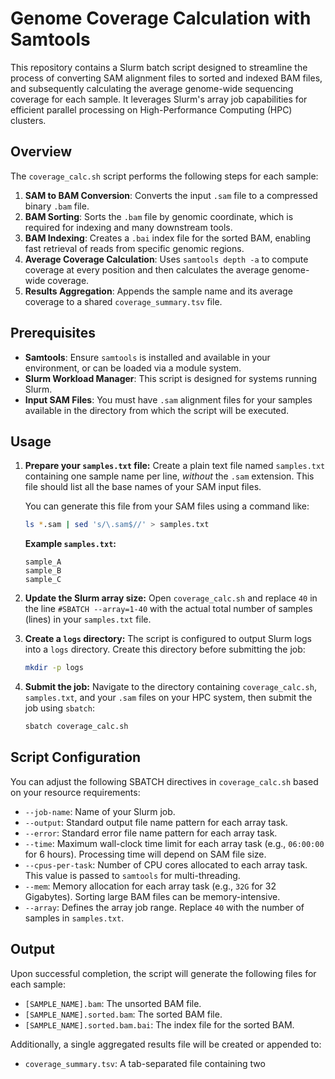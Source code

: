# Genome Coverage Calculation with Samtools

This repository contains a Slurm batch script designed to streamline the process of converting SAM alignment files to sorted and indexed BAM files, and subsequently calculating the average genome-wide sequencing coverage for each sample. It leverages Slurm's array job capabilities for efficient parallel processing on High-Performance Computing (HPC) clusters.

## Overview

The `coverage_calc.sh` script performs the following steps for each sample:

1.  **SAM to BAM Conversion**: Converts the input `.sam` file to a compressed binary `.bam` file.
2.  **BAM Sorting**: Sorts the `.bam` file by genomic coordinate, which is required for indexing and many downstream tools.
3.  **BAM Indexing**: Creates a `.bai` index file for the sorted BAM, enabling fast retrieval of reads from specific genomic regions.
4.  **Average Coverage Calculation**: Uses `samtools depth -a` to compute coverage at every position and then calculates the average genome-wide coverage.
5.  **Results Aggregation**: Appends the sample name and its average coverage to a shared `coverage_summary.tsv` file.

## Prerequisites

* **Samtools**: Ensure `samtools` is installed and available in your environment, or can be loaded via a module system.
* **Slurm Workload Manager**: This script is designed for systems running Slurm.
* **Input SAM Files**: You must have `.sam` alignment files for your samples available in the directory from which the script will be executed.

## Usage

1.  **Prepare your `samples.txt` file:**
    Create a plain text file named `samples.txt` containing one sample name per line, *without* the `.sam` extension. This file should list all the base names of your SAM input files.

    You can generate this file from your SAM files using a command like:
    ```bash
    ls *.sam | sed 's/\.sam$//' > samples.txt
    ```

    **Example `samples.txt`:**
    ```
    sample_A
    sample_B
    sample_C
    ```

2.  **Update the Slurm array size:**
    Open `coverage_calc.sh` and replace `40` in the line `#SBATCH --array=1-40` with the actual total number of samples (lines) in your `samples.txt` file.

3.  **Create a `logs` directory:**
    The script is configured to output Slurm logs into a `logs` directory. Create this directory before submitting the job:
    ```bash
    mkdir -p logs
    ```

4.  **Submit the job:**
    Navigate to the directory containing `coverage_calc.sh`, `samples.txt`, and your `.sam` files on your HPC system, then submit the job using `sbatch`:

    ```bash
    sbatch coverage_calc.sh
    ```

## Script Configuration

You can adjust the following SBATCH directives in `coverage_calc.sh` based on your resource requirements:

* `--job-name`: Name of your Slurm job.
* `--output`: Standard output file name pattern for each array task.
* `--error`: Standard error file name pattern for each array task.
* `--time`: Maximum wall-clock time limit for each array task (e.g., `06:00:00` for 6 hours). Processing time will depend on SAM file size.
* `--cpus-per-task`: Number of CPU cores allocated to each array task. This value is passed to `samtools` for multi-threading.
* `--mem`: Memory allocation for each array task (e.g., `32G` for 32 Gigabytes). Sorting large BAM files can be memory-intensive.
* `--array`: Defines the array job range. Replace `40` with the number of samples in `samples.txt`.

## Output

Upon successful completion, the script will generate the following files for each sample:

* `[SAMPLE_NAME].bam`: The unsorted BAM file.
* `[SAMPLE_NAME].sorted.bam`: The sorted BAM file.
* `[SAMPLE_NAME].sorted.bam.bai`: The index file for the sorted BAM.

Additionally, a single aggregated results file will be created or appended to:

* `coverage_summary.tsv`: A tab-separated file containing two
